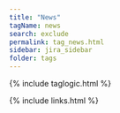 ```yaml
---
title: "News"
tagName: news
search: exclude
permalink: tag_news.html
sidebar: jira_sidebar
folder: tags
---
```

{% include taglogic.html %}

{% include links.html %}
